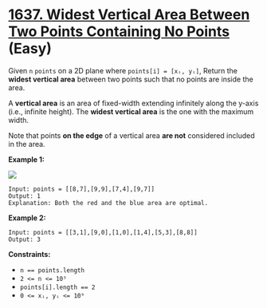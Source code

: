 # [1637. Widest Vertical Area Between Two Points Containing No Points][link] (Easy)

[link]: https://leetcode.com/problems/widest-vertical-area-between-two-points-containing-no-points/

Given `n` `points` on a 2D plane where `points[i] = [xᵢ, yᵢ]`, Return the **widest vertical area**
between two points such that no points are inside the area.

A **vertical area** is an area of fixed-width extending infinitely along the y-axis (i.e., infinite
height). The **widest vertical area** is the one with the maximum width.

Note that points **on the edge** of a vertical area **are not** considered included in the area.

**Example 1:**

![](https://assets.leetcode.com/uploads/2020/09/19/points3.png)

```
Input: points = [[8,7],[9,9],[7,4],[9,7]]
Output: 1
Explanation: Both the red and the blue area are optimal.
```

**Example 2:**

```
Input: points = [[3,1],[9,0],[1,0],[1,4],[5,3],[8,8]]
Output: 3
```

**Constraints:**

- `n == points.length`
- `2 <= n <= 10⁵`
- `points[i].length == 2`
- `0 <= xᵢ, yᵢ <= 10⁹`
